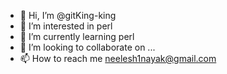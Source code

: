 - 👋 Hi, I’m @gitKing-king
- 👀 I’m interested in perl
- 🌱 I’m currently learning perl
- 💞️ I’m looking to collaborate on ...
- 📫 How to reach me neelesh1nayak@gmail.com

<!---
gitKing-king/gitKing-king is a ✨ special ✨ repository because its `README.md` (this file) appears on your GitHub profile.
You can click the Preview link to take a look at your changes.
--->
